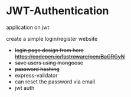 # JWT-Authentication

application on jwt

create a simple login/register website

- ~~login page design from here https://codepen.io/fastroware/pen/BaGRGyN~~
- ~~save users using mongoose~~
- ~~password hashing~~
- express-validator
- can reset the password via email
- jwt auth
